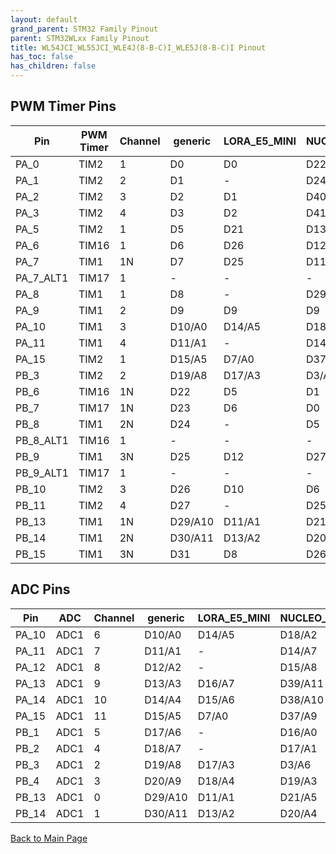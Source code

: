 ```yaml
---
layout: default
grand_parent: STM32 Family Pinout
parent: STM32WLxx Family Pinout
title: WL54JCI_WL55JCI_WLE4J(8-B-C)I_WLE5J(8-B-C)I Pinout
has_toc: false
has_children: false
---
```


## PWM Timer Pins

| Pin | PWM Timer | Channel | generic | LORA_E5_MINI | NUCLEO_WL55JC1 |
| --- | --- | --- | --- | --- | --- |
| PA_0 | TIM2 | 1 | D0 | D0 | D22 |
| PA_1 | TIM2 | 2 | D1 | - | D24 |
| PA_2 | TIM2 | 3 | D2 | D1 | D40 |
| PA_3 | TIM2 | 4 | D3 | D2 | D41 |
| PA_5 | TIM2 | 1 | D5 | D21 | D13 |
| PA_6 | TIM16 | 1 | D6 | D26 | D12 |
| PA_7 | TIM1 | 1N | D7 | D25 | D11 |
| PA_7_ALT1 | TIM17 | 1 | - | - | - |
| PA_8 | TIM1 | 1 | D8 | - | D29 |
| PA_9 | TIM1 | 2 | D9 | D9 | D9 |
| PA_10 | TIM1 | 3 | D10/A0 | D14/A5 | D18/A2 |
| PA_11 | TIM1 | 4 | D11/A1 | - | D14/A7 |
| PA_15 | TIM2 | 1 | D15/A5 | D7/A0 | D37/A9 |
| PB_3 | TIM2 | 2 | D19/A8 | D17/A3 | D3/A6 |
| PB_6 | TIM16 | 1N | D22 | D5 | D1 |
| PB_7 | TIM17 | 1N | D23 | D6 | D0 |
| PB_8 | TIM1 | 2N | D24 | - | D5 |
| PB_8_ALT1 | TIM16 | 1 | - | - | - |
| PB_9 | TIM1 | 3N | D25 | D12 | D27 |
| PB_9_ALT1 | TIM17 | 1 | - | - | - |
| PB_10 | TIM2 | 3 | D26 | D10 | D6 |
| PB_11 | TIM2 | 4 | D27 | - | D25 |
| PB_13 | TIM1 | 1N | D29/A10 | D11/A1 | D21/A5 |
| PB_14 | TIM1 | 2N | D30/A11 | D13/A2 | D20/A4 |
| PB_15 | TIM1 | 3N | D31 | D8 | D26 |


## ADC Pins

| Pin | ADC | Channel | generic | LORA_E5_MINI | NUCLEO_WL55JC1 |
| --- | --- | --- | --- | --- | --- |
| PA_10 | ADC1 | 6 | D10/A0 | D14/A5 | D18/A2 |
| PA_11 | ADC1 | 7 | D11/A1 | - | D14/A7 |
| PA_12 | ADC1 | 8 | D12/A2 | - | D15/A8 |
| PA_13 | ADC1 | 9 | D13/A3 | D16/A7 | D39/A11 |
| PA_14 | ADC1 | 10 | D14/A4 | D15/A6 | D38/A10 |
| PA_15 | ADC1 | 11 | D15/A5 | D7/A0 | D37/A9 |
| PB_1 | ADC1 | 5 | D17/A6 | - | D16/A0 |
| PB_2 | ADC1 | 4 | D18/A7 | - | D17/A1 |
| PB_3 | ADC1 | 2 | D19/A8 | D17/A3 | D3/A6 |
| PB_4 | ADC1 | 3 | D20/A9 | D18/A4 | D19/A3 |
| PB_13 | ADC1 | 0 | D29/A10 | D11/A1 | D21/A5 |
| PB_14 | ADC1 | 1 | D30/A11 | D13/A2 | D20/A4 |


[Back to Main Page](../../)